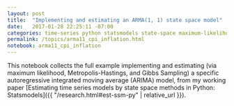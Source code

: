 ```yaml
---
layout: post
title:  "Implementing and estimating an ARMA(1, 1) state space model"
date:   2017-01-28 22:25:11 -07:00
categories: time-series python statsmodels state-space maximum-likelihood bayesian metropolis-hastings gibbs-sampling arima sarimax
permalink: /topics/arma11_cpi_inflation.html
notebook: arma11_cpi_inflation
---
```


This notebook collects the full example implementing and estimating (via maximum likelihood, Metropolis-Hastings, and Gibbs Sampling) a specific autoregressive integrated moving average (ARIMA) model, from my working paper [Estimating time series models by state space methods in Python: Statsmodels]({{ "/research.html#est-ssm-py" | relative_url }}).